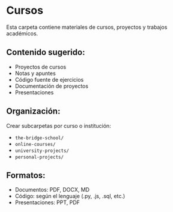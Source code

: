 # Cursos

Esta carpeta contiene materiales de cursos, proyectos y trabajos académicos.

## Contenido sugerido:
- Proyectos de cursos
- Notas y apuntes
- Código fuente de ejercicios
- Documentación de proyectos
- Presentaciones

## Organización:
Crear subcarpetas por curso o institución:
- `the-bridge-school/`
- `online-courses/`
- `university-projects/`
- `personal-projects/`

## Formatos:
- Documentos: PDF, DOCX, MD
- Código: según el lenguaje (.py, .js, .sql, etc.)
- Presentaciones: PPT, PDF
